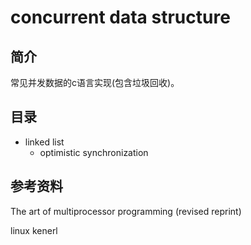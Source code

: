 # concurrent data structure

## 简介

常见并发数据的c语言实现(包含垃圾回收)。

## 目录

* linked list
  * optimistic synchronization
  
## 参考资料

The art of multiprocessor programming (revised reprint)

linux kenerl 
